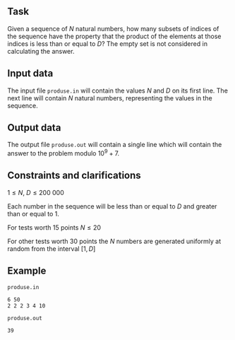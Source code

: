 ## Task

Given a sequence of $N$ natural numbers, how many subsets of indices of the sequence have the property that the product of the elements at those indices is less than or equal to $D$? The empty set is not considered in calculating the answer.

## Input data

The input file `produse.in` will contain the values $N$ and $D$ on its first line. The next line will contain $N$ natural numbers, representing the values in the sequence.

## Output data

The output file `produse.out` will contain a single line which will contain the answer to the problem modulo $10^9 + 7$.

## Constraints and clarifications

$1 \leq N$, $D \leq 200\ 000$

Each number in the sequence will be less than or equal to $D$ and greater than or equal to $1$.

For tests worth 15 points $N \leq 20$

For other tests worth 30 points the $N$ numbers are generated uniformly at random from the interval $[1, D]$

## Example

`produse.in`
```
6 50
2 2 2 3 4 10
```

`produse.out`
```
39
```